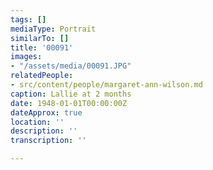 ```yaml
---
tags: []
mediaType: Portrait
similarTo: []
title: '00091'
images:
- "/assets/media/00091.JPG"
relatedPeople:
- src/content/people/margaret-ann-wilson.md
caption: Lallie at 2 months
date: 1948-01-01T00:00:00Z
dateApprox: true
location: ''
description: ''
transcription: ''

---
```

